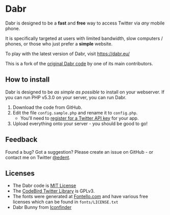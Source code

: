 # Dabr

Dabr is designed to be a **fast** and **free** way to access Twitter via *any* mobile phone.

It is specifically targeted at users with limited bandwidth, slow computers / phones, or those who just prefer a **simple** website.

To play with the latest version of Dabr, visit https://dabr.eu/

This is a fork of the [original Dabr code](https://code.google.com/p/dabr/) by one of its main contributors.

## How to install

Dabr is designed to be *as simple as possible* to install on your webserver.  If you can run PHP v5.3.0 on your server, you can run Dabr.

1. Download the code from GitHub.
2. Edit the file `config.sample.php` and rename it to `config.php`.
    - You'll need to [register for a Twitter API key](https://apps.twitter.com/) for your app. 
3. Upload everything onto your server - you should be good to go!

## Feedback

Found a bug? Got a suggestion?  Please create an issue on GitHub - or contact me on Twitter [@edent](https://twitter.com/edent).

## Licenses 

- The Dabr code is [MIT License](http://opensource.org/licenses/mit-license.php)
- The [CodeBird Twitter Library](https://github.com/jublonet/codebird-php/) is GPLv3.
- The fonts were generated at [Fontello.com](http://fontello.com) and have various free licenses which can be found in `fonts/LICENSE.txt`
- Dabr Bunny from [Iconfinder](https://www.iconfinder.com/iconsets/toys)
